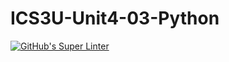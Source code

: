 # ICS3U-Unit4-03-Python

[![GitHub's Super Linter](https://github.com/Aidan-Lalonde-Novales/ICS3U-Unit4-03-Python/workflows/GitHub's%20Super%20Linter/badge.svg)](https://github.com/Aidan-Lalonde-Novales/ICS3U-Unit4-03-Python/actions)
